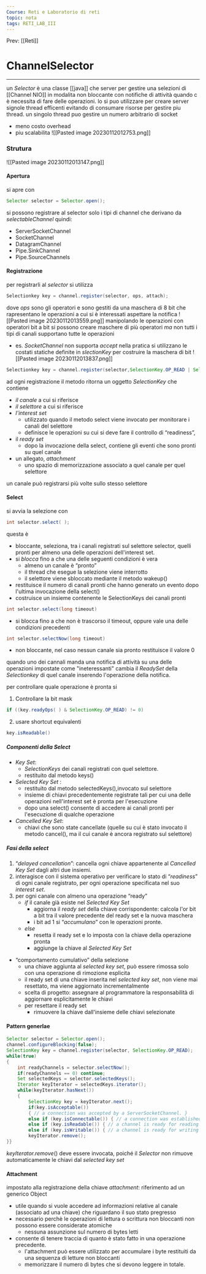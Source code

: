 ```yaml
---
Course: Reti e Laboratorio di reti
topic: nota
tags: RETI_LAB_III
---
```


Prev: [[Reti]]

# ChannelSelector
---
un _Selector_  è una classe [[java]] che server per gestire una selezioni di [[Channel NIO]] in modalita non bloccante con notifiche di attività quando c è necessita di fare delle operazioni.
lo si puo utilizzare per creare server signole thread efficenti evitando di consumare risorse per gestire piu thread.
un singolo thread puo gestire un numero arbitrario di socket
- meno costo overhead
- piu scalabilita
![[Pasted image 20230112012753.png]]

### Strutura
![[Pasted image 20230112013147.png]]
#### Apertura
si apre con 
```java
Selector selector = Selector.open();
```
si possono registrare al selector solo i tipi di channel che derivano da _selectableChannel_ quindi:
-  ServerSocketChannel 
- SocketChannel 
- DatagramChannel 
- Pipe.SinkChannel 
- Pipe.SourceChannels

#### Registrazione
per registrarli al _selector_ si utilizza 
```java
Selectionkey key = channel.register(selector, ops, attach);
```
dove _ops_ sono gli operatori e sono gestiti da una maschera di 8 bit che rapresentano le operazioni a cui si è interessati aspettare la notifica
![[Pasted image 20230112013559.png]]
manipolando le operazioni con operatori bit a bit si possono creare maschere di più operatori _ma_ non tutti i tipi di canali supportano tutte le operazioni
- es. _SocketChannel_ non supporta _accept_
nella pratica si utilizzano le costati statiche definite in _slectionKey_ per costruire la maschera di bit
![[Pasted image 20230112013837.png]]
```java
Selectionkey key = channel.register(selector,SelectionKey.OP_READ | SelectionKey.OP_WRITE);
```
ad ogni registrazione il metodo ritorna un oggetto _SelectionKey_ che contiene
- _il canale_ a cui si riferisce 
- _il selettore_ a cui si riferisce 
- _l'interest set_ 
	- utilizzato quando il metodo select viene invocato per monitorare i canali del selettore 
	- definisce le operazioni su cui si deve fare il controllo di “readiness”, 
- il _ready set_ 
	- dopo la invocazione della select, contiene gli eventi che sono pronti su quel canale  
- un allegato, _attachment_ 
	- uno spazio di memorizzazione associato a quel canale per quel selettore

un canale può registrarsi più volte sullo stesso selettore


#### Select
si avvia la selezione con 
```java
int selector.select( ); 
```
questa è
- bloccante, seleziona, tra i canali registrati sul selettore selector, quelli pronti per almeno una delle operazioni dell'interest set. 
- si _blocca_ fino a che una delle seguenti condizioni è vera 
	- almeno un canale è “pronto” 
	- il thread che esegue la selezione viene interrotto 
	- il selettore viene sbloccato mediante il metodo wakeup() 
- restituisce il numero di canali pronti che hanno generato un evento dopo l'ultima invocazione della select() 
- costruisce un insieme contenente le SelectionKeys dei canali pronti 
```java
int selector.select(long timeout)
```
- si blocca fino a che non è trascorso il timeout, oppure vale una delle condizioni precedenti 
```java
int selector.selectNow(long timeout)
```
- non bloccante, nel caso nessun canale sia pronto restituisce il valore 0


quando uno dei cannali manda una notifica di attività su una delle operazioni impostate come "ineteressanti" cambia il _ReadySet_ della _Selectionkey_ di quel canale inserendo l'operazione della notifica.

per controllare quale operazione è pronta si 
1. Controllare la bit mask
```java
if ((key.readyOps( ) & SelectionKey.OP_READ) != 0)
```
2. usare shortcut equivalenti
```java
key.isReadable()
```

##### Componenti della Select
- _Key Set_: 
	- _SelectionKeys_ dei canali registrati con quel selettore. 
	- restituito dal metodo keys() 
- _Selected Key Set_ :
	- restituito dal metodo selectedKeys(),invocato sul selettore 
	- insieme di chiavi precedentemente registrate tali per cui una delle operazioni nell'interest set è pronta per l'esecuzione 
	- dopo una select() consente di accedere ai canali pronti per l'esecuzione di qualche operazione 
- _Cancelled Key Set_: 
	- chiavi che sono state cancellate (quelle su cui è stato invocato il metodo cancel(), ma il cui canale è ancora registrato sul selettore)


##### Fasi della select
1. “_delayed cancellation_”: cancella ogni chiave appartenente al _Cancelled Key Set_ dagli altri due insiemi. 
2. interagisce con il sistema operativo per verificare lo stato di “_readiness_” di ogni canale registrato, per ogni operazione specificata nel suo _interest set_. 
3. per ogni canale con almeno una operazione “ready” 
	- _if_ il canale già esiste nel _Selected Key Set_ 
		- aggiorna il _ready set_ della chiave corrispondente: calcola l'or bit a bit tra il valore precedente del ready set e la nuova maschera 
		- i bit ad 1 si “_accumulano_” con le operazioni pronte. 
	- _else_  
		- resetta il ready set e lo imposta con la chiave della operazione pronta 
		- aggiunge la chiave al _Selected Key Set_


- “comportamento cumulativo” della selezione 
	- una chiave aggiunta al _selected key set_, può essere rimossa solo con una operazione di rimozione esplicita 
	- il ready set di una chiave inserita nel _selected key set_, non viene mai resettato, ma viene aggiornato incrementalmente 
	- scelta di progetto: assegnare al programmatore la responsabilità di aggiornare esplicitamente le chiavi 
	- per resettare il ready set 
		- rimuovere la chiave dall'insieme delle chiavi selezionate

#### Pattern generlae
```java
Selector selector = Selector.open();
channel.configureBlocking(false);
SelectionKey key = channel.register(selector, SelectionKey.OP_READ);
while(true) 
{
	int readyChannels = selector.selectNow();
	if(readyChannels == 0) continue;
	Set selectedKeys = selector.selectedKeys(); 
	Iterator keyIterator = selectedKeys.iterator();
	while(keyIterator.hasNext()) 
	{
		SelectionKey key = keyIterator.next();
		if(key.isAcceptable()) 
		{ // a connection was accepted by a ServerSocketChannel. } 
		else if (key.isConnectable()) { // a connection was established with a remote Server (client side) }
		else if (key.isReadable()) { // a channel is ready for reading }
		else if (key.isWritable()) { // a channel is ready for writing }
		keyIterator.remove(); 
}}
```
_keyIterator.remove_() deve essere invocata, poiché il _Selector_ non rimuove automaticamente le chiavi dal _selected key set_ 

#### Attachment
impostato alla registrazione della chiave
_attachment_: riferimento ad un generico Object 
- utile quando si vuole accedere ad informazioni relative al canale (associato ad una chiave) che riguardano il suo stato pregresso 
- necessario perchè le operazioni di lettura o scrittura non bloccanti non possono essere considerate atomiche 
	- nessuna assunzione sul numero di bytes letti 
- consente di tenere traccia di quanto è stato fatto in una operazione precedente. 
	- l'attachment può essere utilizzato per accumulare i byte restituiti da una sequenza di letture non bloccanti 
	- memorizzare il numero di bytes che si devono leggere in totale.
